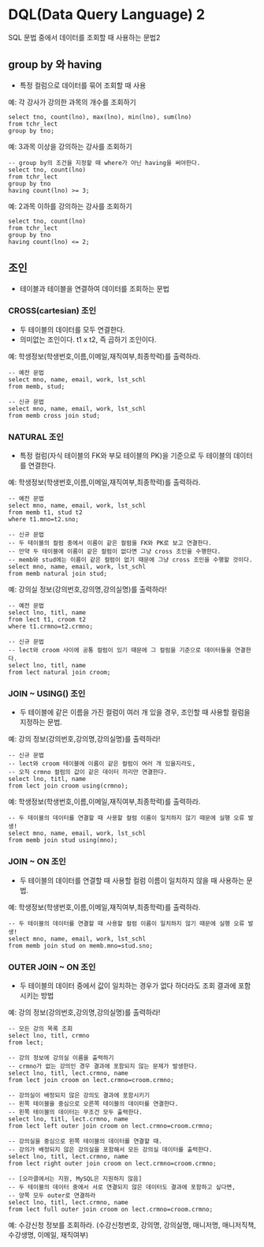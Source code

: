 # DQL(Data Query Language) 2
SQL 문법 중에서 데이터를 조회할 때 사용하는 문법2

## group by 와 having 
- 특정 컬럼으로 데이터를 묶어 조회할 때 사용

예: 각 강사가 강의한 과목의 개수를 조회하기
~~~~
select tno, count(lno), max(lno), min(lno), sum(lno)
from tchr_lect
group by tno;
~~~~

예: 3과목 이상을 강의하는 강사를 조회하기
~~~~
-- group by의 조건을 지정할 때 where가 아닌 having을 써야한다.
select tno, count(lno)
from tchr_lect
group by tno
having count(lno) >= 3;
~~~~

예: 2과목 이하를 강의하는 강사를 조회하기
~~~~
select tno, count(lno)
from tchr_lect
group by tno
having count(lno) <= 2;
~~~~


## 조인
- 테이블과 테이블을 연결하여 데이터를 조회하는 문법

### CROSS(cartesian) 조인
- 두 테이블의 데이터를 모두 연결한다.
- 의미없는 조인이다. t1 x t2, 즉 곱하기 조인이다.

예: 학생정보(학생번호,이름,이메일,재직여부,최종학력)를 출력하라.
~~~~
-- 예전 문법
select mno, name, email, work, lst_schl
from memb, stud;

-- 신규 문법
select mno, name, email, work, lst_schl
from memb cross join stud;
~~~~

### NATURAL 조인
- 특정 컬럼(자식 테이블의 FK와 부모 테이블의 PK)을 기준으로 두 테이블의 데이터를 연결한다.

예: 학생정보(학생번호,이름,이메일,재직여부,최종학력)를 출력하라.
~~~~
-- 예전 문법
select mno, name, email, work, lst_schl
from memb t1, stud t2
where t1.mno=t2.sno;

-- 신규 문법
-- 두 테이블의 컬럼 중에서 이름이 같은 컬럼을 FK와 PK로 보고 연결한다.
-- 만약 두 테이블에 이름이 같은 컬럼이 없다면 그냥 cross 조인을 수행한다.
-- memb와 stud에는 이름이 같은 컬럼이 없기 때문에 그냥 cross 조인을 수행할 것이다.
select mno, name, email, work, lst_schl
from memb natural join stud;
~~~~

예: 강의실 정보(강의번호,강의명,강의실명)를 출력하라!
~~~~
-- 예전 문법
select lno, titl, name
from lect t1, croom t2
where t1.crmno=t2.crmno;

-- 신규 문법
-- lect와 croom 사이에 공통 컬럼이 있기 때문에 그 컬럼을 기준으로 데이터들을 연결한다.
select lno, titl, name
from lect natural join croom;
~~~~

### JOIN ~ USING() 조인
- 두 테이블에 같은 이름을 가진 컬럼이 여러 개 있을 경우, 
  조인할 때 사용할 컬럼을 지정하는 문법.

예: 강의 정보(강의번호,강의명,강의실명)를 출력하라!
~~~~
-- 신규 문법
-- lect와 croom 테이블에 이름이 같은 컬럼이 여러 개 있을지라도,
-- 오직 crmno 컬럼의 값이 같은 데이터 끼리만 연결한다.
select lno, titl, name
from lect join croom using(crmno);
~~~~

예: 학생정보(학생번호,이름,이메일,재직여부,최종학력)를 출력하라.
~~~~
-- 두 테이블의 데이터를 연결할 때 사용할 컬럼 이름이 일치하지 않기 때문에 실행 오류 발생! 
select mno, name, email, work, lst_schl
from memb join stud using(mno);
~~~~

### JOIN ~ ON 조인
- 두 테이블의 데이터를 연결할 때 사용할 컬럼 이름이 일치하지 않을 때 사용하는 문법.

예: 학생정보(학생번호,이름,이메일,재직여부,최종학력)를 출력하라.
~~~~
-- 두 테이블의 데이터를 연결할 때 사용할 컬럼 이름이 일치하지 않기 때문에 실행 오류 발생! 
select mno, name, email, work, lst_schl
from memb join stud on memb.mno=stud.sno;
~~~~

### OUTER JOIN ~ ON 조인
- 두 테이블의 데이터 중에서 값이 일치하는 경우가 없다 하더라도 조회 결과에 포함시키는 방법

예: 강의 정보(강의번호,강의명,강의실명)를 출력하라!
~~~~
-- 모든 강의 목록 조회
select lno, titl, crmno
from lect;

-- 강의 정보에 강의실 이름을 출력하기
-- crmno가 없는 강의인 경우 결과에 포함되지 않는 문제가 발생한다.
select lno, titl, lect.crmno, name
from lect join croom on lect.crmno=croom.crmno;

-- 강의실이 배정되지 않은 강의도 결과에 포함시키기
-- 왼쪽 테이블을 중심으로 오른쪽 테이블의 데이터를 연결한다.
-- 왼쪽 테이블의 데이터는 무조건 모두 출력한다.
select lno, titl, lect.crmno, name
from lect left outer join croom on lect.crmno=croom.crmno;

-- 강의실을 중심으로 왼쪽 테이블의 데이터를 연결할 때.
-- 강의가 배정되지 않은 강의실을 포함해서 모든 강의실 데이터를 출력한다.
select lno, titl, lect.crmno, name
from lect right outer join croom on lect.crmno=croom.crmno;

-- [오라클에서는 지원, MySQL은 지원하지 않음]
-- 두 테이블의 데이터 중에서 서로 연결되지 않은 데이터도 결과에 포함하고 싶다면,
-- 양쪽 모두 outer로 연결하라
select lno, titl, lect.crmno, name
from lect full outer join croom on lect.crmno=croom.crmno;
~~~~

예: 수강신청 정보를 조회하라.
(수강신청번호, 강의명, 강의실명, 매니저명, 매니저직책, 수강생명, 이메일, 재직여부) 
~~~~

~~~~








